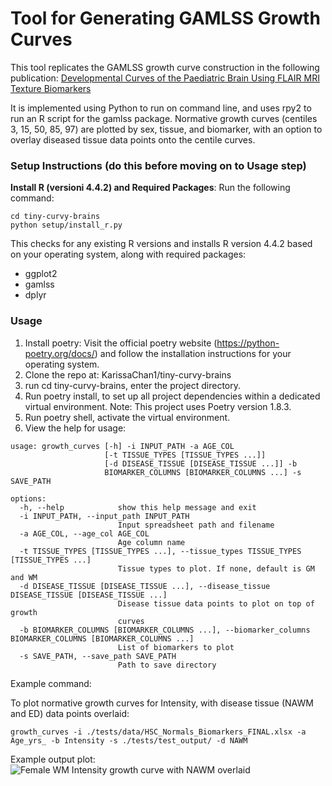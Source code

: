 # Tool for Generating GAMLSS Growth Curves
This tool replicates the GAMLSS growth curve construction in the following publication: [Developmental Curves of the Paediatric Brain Using FLAIR MRI Texture Biomarkers](https://journals.sagepub.com/doi/10.1177/08465371241262175) 

It is implemented using Python to run on command line, and uses rpy2 to run an R script for the gamlss package.
Normative growth curves (centiles 3, 15, 50, 85, 97) are plotted by sex, tissue, and biomarker, with an option to overlay diseased tissue data points onto the centile curves.

### Setup Instructions (do this before moving on to Usage step)
**Install R (versioni 4.4.2) and Required Packages**:
   Run the following command:
   ```
   cd tiny-curvy-brains
   python setup/install_r.py
   ```
This checks for any existing R versions and installs R version 4.4.2 based on your operating system, along with required packages:
- ggplot2
- gamlss
- dplyr

### Usage
1. Install poetry: Visit the official poetry website (https://python-poetry.org/docs/) and follow the installation instructions for your operating system.
2. Clone the repo at: KarissaChan1/tiny-curvy-brains
3. run cd tiny-curvy-brains, enter the project directory.
4. Run poetry install, to set up all project dependencies within a dedicated virtual environment. Note: This project uses Poetry version 1.8.3.
5. Run poetry shell, activate the virtual environment.
6. View the help for usage:
```
usage: growth_curves [-h] -i INPUT_PATH -a AGE_COL
                     [-t TISSUE_TYPES [TISSUE_TYPES ...]]
                     [-d DISEASE_TISSUE [DISEASE_TISSUE ...]] -b
                     BIOMARKER_COLUMNS [BIOMARKER_COLUMNS ...] -s SAVE_PATH

options:
  -h, --help            show this help message and exit
  -i INPUT_PATH, --input_path INPUT_PATH
                        Input spreadsheet path and filename
  -a AGE_COL, --age_col AGE_COL
                        Age column name
  -t TISSUE_TYPES [TISSUE_TYPES ...], --tissue_types TISSUE_TYPES [TISSUE_TYPES ...]
                        Tissue types to plot. If none, default is GM and WM
  -d DISEASE_TISSUE [DISEASE_TISSUE ...], --disease_tissue DISEASE_TISSUE [DISEASE_TISSUE ...]
                        Disease tissue data points to plot on top of growth
                        curves
  -b BIOMARKER_COLUMNS [BIOMARKER_COLUMNS ...], --biomarker_columns BIOMARKER_COLUMNS [BIOMARKER_COLUMNS ...]
                        List of biomarkers to plot
  -s SAVE_PATH, --save_path SAVE_PATH
                        Path to save directory
```

Example command:

To plot normative growth curves for Intensity, with disease tissue (NAWM and ED) data points overlaid:
```
growth_curves -i ./tests/data/HSC_Normals_Biomarkers_FINAL.xlsx -a Age_yrs_ -b Intensity -s ./tests/test_output/ -d NAWM
```

Example output plot:
![Female WM Intensity growth curve with NAWM overlaid](https://github.com/KarissaChan1/tiny-curvy-brains/blob/main/readme_pics/centile_plot_WM_F_Intensity_disease%20copy.png?raw=true)
